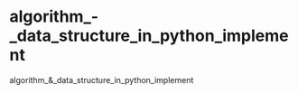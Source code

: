 # algorithm_-_data_structure_in_python_implement
algorithm_&amp;_data_structure_in_python_implement

